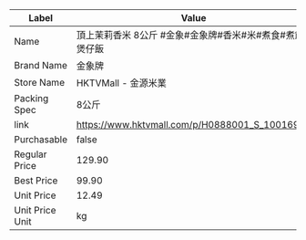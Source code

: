 | Label           | Value                                          |
| --------------- | ---------------------------------------------- |
| Name            | 頂上茉莉香米 8公斤 #金象#金象牌#香米#米#煮食#煮飯#煲仔飯              |
| Brand Name      | 金象牌                                            |
| Store Name      | HKTVMall - 金源米業                                |
| Packing Spec    | 8公斤                                            |
| link            | https://www.hktvmall.com/p/H0888001_S_10016911 |
| Purchasable     | false                                          |
| Regular Price   | 129.90                                         |
| Best Price      | 99.90                                          |
| Unit Price      | 12.49                                          |
| Unit Price Unit | kg                                             |
